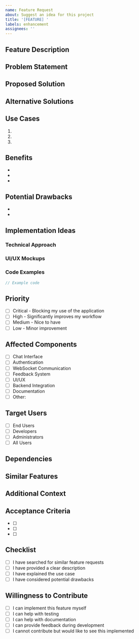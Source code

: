 ```yaml
---
name: Feature Request
about: Suggest an idea for this project
title: '[FEATURE] '
labels: enhancement
assignees: ''
---
```


## Feature Description

<!-- A clear and concise description of the feature you'd like to see -->

## Problem Statement

<!-- Is your feature request related to a problem? Please describe. -->
<!-- Example: I'm always frustrated when [...] -->

## Proposed Solution

<!-- Describe the solution you'd like -->

## Alternative Solutions

<!-- Describe any alternative solutions or features you've considered -->

## Use Cases

<!-- Describe specific use cases for this feature -->

1.
2.
3.

## Benefits

<!-- What benefits would this feature provide? -->

-
-
-

## Potential Drawbacks

<!-- Are there any potential drawbacks or challenges? -->

-
-

## Implementation Ideas

<!-- Optional: Do you have ideas on how this could be implemented? -->

### Technical Approach

<!-- Describe potential technical implementation -->

### UI/UX Mockups

<!-- If applicable, add mockups or wireframes -->

### Code Examples

<!-- If applicable, provide code examples -->

```javascript
// Example code
```

## Priority

<!-- How important is this feature to you? -->

- [ ] Critical - Blocking my use of the application
- [ ] High - Significantly improves my workflow
- [ ] Medium - Nice to have
- [ ] Low - Minor improvement

## Affected Components

<!-- Which parts of the application would this affect? -->

- [ ] Chat Interface
- [ ] Authentication
- [ ] WebSocket Communication
- [ ] Feedback System
- [ ] UI/UX
- [ ] Backend Integration
- [ ] Documentation
- [ ] Other:

## Target Users

<!-- Who would benefit from this feature? -->

- [ ] End Users
- [ ] Developers
- [ ] Administrators
- [ ] All Users

## Dependencies

<!-- Does this feature depend on other features or external services? -->

## Similar Features

<!-- Are there similar features in other applications? Provide examples -->

## Additional Context

<!-- Add any other context, screenshots, or examples about the feature request -->

## Acceptance Criteria

<!-- What would make this feature complete? -->

- [ ] 
- [ ] 
- [ ] 

## Checklist

- [ ] I have searched for similar feature requests
- [ ] I have provided a clear description
- [ ] I have explained the use case
- [ ] I have considered potential drawbacks

## Willingness to Contribute

<!-- Would you be willing to help implement this feature? -->

- [ ] I can implement this feature myself
- [ ] I can help with testing
- [ ] I can help with documentation
- [ ] I can provide feedback during development
- [ ] I cannot contribute but would like to see this implemented

